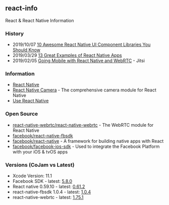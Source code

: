 ## react-info
React &amp; React Native Information


### History
- 2019/10/07 [10 Awesome React Native UI Component Libraries You Should Know](https://medium.com/enappd/10-awesome-react-native-ui-component-libraries-you-should-know-bd7b6bb7e38d)
- 2019/03/29 [13 Great Examples of React Native Apps](https://www.netguru.com/blog/13-great-apps-written-with-react-native)
- 2019/02/05 [Going Mobile with React Native and WebRTC](https://www.slideshare.net/saghul/going-mobile-with-react-native-and-webrtc) - Jitsi


### Information
- [React Native](https://facebook.github.io/react-native/)
- [React Native Camera](https://react-native-community.github.io/react-native-camera/) - The comprehensive camera module for React Native
- [Use React Native](http://www.reactnative.com/)


### Open Source
- [react-native-webrtc/react-native-webrtc](https://github.com/react-native-webrtc/react-native-webrtc) - The WebRTC module for React Native
- [facebook/react-native-fbsdk](https://github.com/facebook/react-native-fbsdk)
- [facebook/react-native](https://github.com/facebook/react-native) - A framework for building native apps with React
- [facebook/facebook-ios-sdk](https://github.com/facebook/facebook-ios-sdk) - Used to integrate the Facebook Platform with your iOS & tvOS apps


### Versions (CoJam vs Latest)
- Xcode Version: 11.1
- Facebook SDK - latest: [5.8.0](https://github.com/facebook/facebook-ios-sdk/releases)
- React native 0.59.10 - latest: [0.61.2](https://github.com/facebook/react-native/releases)
- react-native-fbsdk 1.0.4 - latest: [1.0.4](https://github.com/facebook/react-native-fbsdk/releases)
- react-native-webrtc  - latest: [1.75.1](https://github.com/react-native-webrtc/react-native-webrtc/releases)
